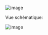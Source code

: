 ![image](https://user-images.githubusercontent.com/56651688/69040541-41db9f00-09ee-11ea-9ced-f63c4366da82.png)



Vue schématique:  

![image](https://user-images.githubusercontent.com/56651688/69041173-5704fd80-09ef-11ea-90d2-3d1d517ed3fb.png)
